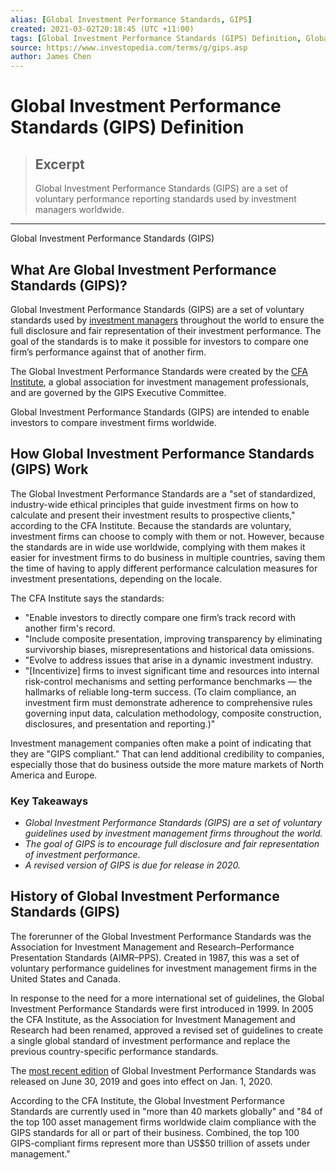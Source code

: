 ```yaml
---
alias: [Global Investment Performance Standards, GIPS]
created: 2021-03-02T20:18:45 (UTC +11:00)
tags: [Global Investment Performance Standards (GIPS) Definition, Global Investment Performance Standards (GIPS)]
source: https://www.investopedia.com/terms/g/gips.asp
author: James Chen
---
```


# Global Investment Performance Standards (GIPS) Definition

> ## Excerpt
> Global Investment Performance Standards (GIPS) are a set of voluntary performance reporting standards used by investment managers worldwide.

---

Global Investment Performance Standards (GIPS)
## What Are Global Investment Performance Standards (GIPS)?

Global Investment Performance Standards (GIPS) are a set of voluntary standards used by [investment managers](https://www.investopedia.com/terms/i/investment-manager.asp) throughout the world to ensure the full disclosure and fair representation of their investment performance. The goal of the standards is to make it possible for investors to compare one firm’s performance against that of another firm.

The Global Investment Performance Standards were created by the [CFA Institute](https://www.investopedia.com/terms/c/cfainstitute.asp), a global association for investment management professionals, and are governed by the GIPS Executive Committee.

Global Investment Performance Standards (GIPS) are intended to enable investors to compare investment firms worldwide.

## How Global Investment Performance Standards (GIPS) Work

The Global Investment Performance Standards are a "set of standardized, industry-wide ethical principles that guide investment firms on how to calculate and present their investment results to prospective clients," according to the CFA Institute. Because the standards are voluntary, investment firms can choose to comply with them or not. However, because the standards are in wide use worldwide, complying with them makes it easier for investment firms to do business in multiple countries, saving them the time of having to apply different performance calculation measures for investment presentations, depending on the locale.

The CFA Institute says the standards:

-   "Enable investors to directly compare one firm’s track record with another firm's record.
-   "Include composite presentation, improving transparency by eliminating survivorship biases, misrepresentations and historical data omissions.
-   "Evolve to address issues that arise in a dynamic investment industry.
-   "\[Incentivize\] firms to invest significant time and resources into internal risk-control mechanisms and setting performance benchmarks — the hallmarks of reliable long-term success. (To claim compliance, an investment firm must demonstrate adherence to comprehensive rules governing input data, calculation methodology, composite construction, disclosures, and presentation and reporting.)"

Investment management companies often make a point of indicating that they are "GIPS compliant." That can lend additional credibility to companies, especially those that do business outside the more mature markets of North America and Europe.

### Key Takeaways

-   _Global Investment Performance Standards (GIPS) are a set of voluntary guidelines used by investment management firms throughout the world._
-   _The goal of GIPS is to encourage full disclosure and fair representation of investment performance._
-   _A revised version of GIPS is due for release in 2020._

## History of Global Investment Performance Standards (GIPS)

The forerunner of the Global Investment Performance Standards was the Association for Investment Management and Research–Performance Presentation Standards (AIMR–PPS). Created in 1987, this was a set of voluntary performance guidelines for investment management firms in the United States and Canada.

In response to the need for a more international set of guidelines, the Global Investment Performance Standards were first introduced in 1999. In 2005 the CFA Institute, as the Association for Investment Management and Research had been renamed, approved a revised set of guidelines to create a single global standard of investment performance and replace the previous country-specific performance standards.

The [most recent edition](https://www.cfainstitute.org/-/media/documents/code/gips/2020-gips-standards-firms.ashx) of Global Investment Performance Standards was released on June 30, 2019 and goes into effect on Jan. 1, 2020.

According to the CFA Institute, the Global Investment Performance Standards are currently used in "more than 40 markets globally" and "84 of the top 100 asset management firms worldwide claim compliance with the GIPS standards for all or part of their business. Combined, the top 100 GIPS-compliant firms represent more than US$50 trillion of assets under management."
